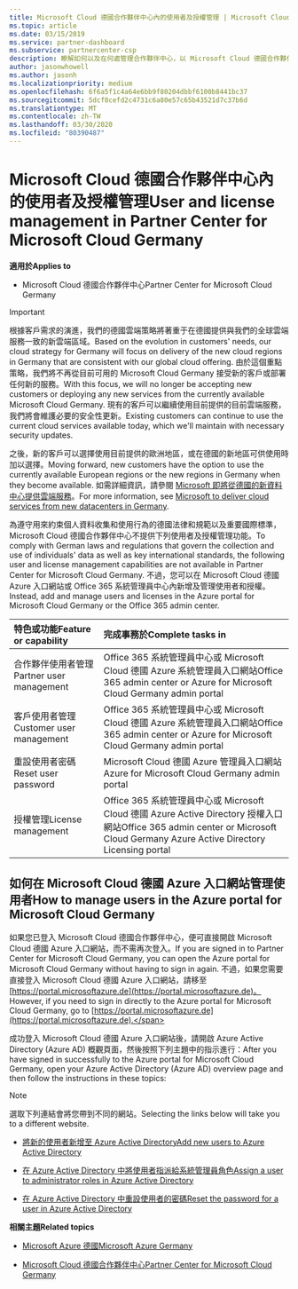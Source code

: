 ```yaml
---
title: Microsoft Cloud 德國合作夥伴中心內的使用者及授權管理 | Microsoft Cloud 德國合作夥伴中心
ms.topic: article
ms.date: 03/15/2019
ms.service: partner-dashboard
ms.subservice: partnercenter-csp
description: 瞭解如何以及在何處管理合作夥伴中心，以 Microsoft Cloud 德國合作夥伴、客戶和授權，以及密碼重設。
author: jasonwhowell
ms.author: jasonh
ms.localizationpriority: medium
ms.openlocfilehash: 6f6a5f1c4a64e6bb9f80204dbbf6100b8441bc37
ms.sourcegitcommit: 5dcf8cefd2c4731c6a80e57c65b43521d7c37b6d
ms.translationtype: MT
ms.contentlocale: zh-TW
ms.lasthandoff: 03/30/2020
ms.locfileid: "80390487"
---
```

# <a name="user-and-license-management-in-partner-center-for-microsoft-cloud-germany"></a><span data-ttu-id="fb364-103">Microsoft Cloud 德國合作夥伴中心內的使用者及授權管理</span><span class="sxs-lookup"><span data-stu-id="fb364-103">User and license management in Partner Center for Microsoft Cloud Germany</span></span>

<span data-ttu-id="fb364-104">**適用於**</span><span class="sxs-lookup"><span data-stu-id="fb364-104">**Applies to**</span></span>

-  <span data-ttu-id="fb364-105">Microsoft Cloud 德國合作夥伴中心</span><span class="sxs-lookup"><span data-stu-id="fb364-105">Partner Center for Microsoft Cloud Germany</span></span>

> [!IMPORTANT]
> <span data-ttu-id="fb364-106">根據客戶需求的演進，我們的德國雲端策略將著重于在德國提供與我們的全球雲端服務一致的新雲端區域。</span><span class="sxs-lookup"><span data-stu-id="fb364-106">Based on the evolution in customers' needs, our cloud strategy for Germany will focus on delivery of the new cloud regions in Germany that are consistent with our global cloud offering.</span></span> <span data-ttu-id="fb364-107">由於這個重點策略，我們將不再從目前可用的 Microsoft Cloud Germany 接受新的客戶或部署任何新的服務。</span><span class="sxs-lookup"><span data-stu-id="fb364-107">With this focus, we will no longer be accepting new customers or deploying any new services from the currently available Microsoft Cloud Germany.</span></span> <span data-ttu-id="fb364-108">現有的客戶可以繼續使用目前提供的目前雲端服務，我們將會維護必要的安全性更新。</span><span class="sxs-lookup"><span data-stu-id="fb364-108">Existing customers can continue to use the current cloud services available today, which we'll maintain with necessary security updates.</span></span>
>  
> <span data-ttu-id="fb364-109">之後，新的客戶可以選擇使用目前提供的歐洲地區，或在德國的新地區可供使用時加以選擇。</span><span class="sxs-lookup"><span data-stu-id="fb364-109">Moving forward, new customers have the option to use the currently available European regions or the new regions in Germany when they become available.</span></span> <span data-ttu-id="fb364-110">如需詳細資訊，請參閱 [Microsoft 即將從德國的新資料中心提供雲端服務](https://news.microsoft.com/europe/2018/08/31/microsoft-to-deliver-cloud-services-from-new-datacentres-in-germany-in-2019-to-meet-evolving-customer-needs/)。</span><span class="sxs-lookup"><span data-stu-id="fb364-110">For more information, see [Microsoft to deliver cloud services from new datacenters in Germany](https://news.microsoft.com/europe/2018/08/31/microsoft-to-deliver-cloud-services-from-new-datacentres-in-germany-in-2019-to-meet-evolving-customer-needs/).</span></span>

<span data-ttu-id="fb364-111">為遵守用來約束個人資料收集和使用行為的德國法律和規範以及重要國際標準，Microsoft Cloud 德國合作夥伴中心不提供下列使用者及授權管理功能。</span><span class="sxs-lookup"><span data-stu-id="fb364-111">To comply with German laws and regulations that govern the collection and use of individuals' data as well as key international standards, the following user and license management capabilities are not available in Partner Center for Microsoft Cloud Germany.</span></span> <span data-ttu-id="fb364-112">不過，您可以在 Microsoft Cloud 德國 Azure 入口網站或 Office 365 系統管理員中心內新增及管理使用者和授權。</span><span class="sxs-lookup"><span data-stu-id="fb364-112">Instead, add and manage users and licenses in the Azure portal for Microsoft Cloud Germany or the Office 365 admin center.</span></span>

<span data-ttu-id="fb364-113">特色或功能</span><span class="sxs-lookup"><span data-stu-id="fb364-113">Feature or capability</span></span> | <span data-ttu-id="fb364-114">完成事務於</span><span class="sxs-lookup"><span data-stu-id="fb364-114">Complete tasks in</span></span>
:--- | :---
<span data-ttu-id="fb364-115">合作夥伴使用者管理</span><span class="sxs-lookup"><span data-stu-id="fb364-115">Partner user management</span></span> | <span data-ttu-id="fb364-116">Office 365 系統管理員中心或 Microsoft Cloud 德國 Azure 系統管理員入口網站</span><span class="sxs-lookup"><span data-stu-id="fb364-116">Office 365 admin center or Azure for Microsoft Cloud Germany admin portal</span></span>
<span data-ttu-id="fb364-117">客戶使用者管理</span><span class="sxs-lookup"><span data-stu-id="fb364-117">Customer user management</span></span> | <span data-ttu-id="fb364-118">Office 365 系統管理員中心或 Microsoft Cloud 德國 Azure 系統管理員入口網站</span><span class="sxs-lookup"><span data-stu-id="fb364-118">Office 365 admin center or Azure for Microsoft Cloud Germany admin portal</span></span>
<span data-ttu-id="fb364-119">重設使用者密碼</span><span class="sxs-lookup"><span data-stu-id="fb364-119">Reset user password</span></span> | <span data-ttu-id="fb364-120">Microsoft Cloud 德國 Azure 管理員入口網站</span><span class="sxs-lookup"><span data-stu-id="fb364-120">Azure for Microsoft Cloud Germany admin portal</span></span>
<span data-ttu-id="fb364-121">授權管理</span><span class="sxs-lookup"><span data-stu-id="fb364-121">License management</span></span> | <span data-ttu-id="fb364-122">Office 365 系統管理員中心或 Microsoft Cloud 德國 Azure Active Directory 授權入口網站</span><span class="sxs-lookup"><span data-stu-id="fb364-122">Office 365 admin center or Microsoft Cloud Germany Azure Active Directory Licensing portal</span></span>

## <a name="how-to-manage-users-in-the-azure-portal-for-microsoft-cloud-germany"></a><span data-ttu-id="fb364-123">如何在 Microsoft Cloud 德國 Azure 入口網站管理使用者</span><span class="sxs-lookup"><span data-stu-id="fb364-123">How to manage users in the Azure portal for Microsoft Cloud Germany</span></span> 

<span data-ttu-id="fb364-124">如果您已登入 Microsoft Cloud 德國合作夥伴中心，便可直接開啟 Microsoft Cloud 德國 Azure 入口網站，而不需再次登入。</span><span class="sxs-lookup"><span data-stu-id="fb364-124">If you are signed in to Partner Center for Microsoft Cloud Germany, you can open the Azure portal for Microsoft Cloud Germany without having to sign in again.</span></span> <span data-ttu-id="fb364-125">不過，如果您需要直接登入 Microsoft Cloud 德國 Azure 入口網站，請移至 [https://portal.microsoftazure.de](https://portal.microsoftazure.de)。</span><span class="sxs-lookup"><span data-stu-id="fb364-125">However, if you need to sign in directly to the Azure portal for Microsoft Cloud Germany, go to [https://portal.microsoftazure.de](https://portal.microsoftazure.de).</span></span> 

<span data-ttu-id="fb364-126">成功登入 Microsoft Cloud 德國 Azure 入口網站後，請開啟 Azure Active Directory (Azure AD) 概觀頁面，然後按照下列主題中的指示進行：</span><span class="sxs-lookup"><span data-stu-id="fb364-126">After you have signed in successfully to the Azure portal for Microsoft Cloud Germany, open your Azure Active Directory (Azure AD) overview page and then follow the instructions in these topics:</span></span>

> [!NOTE]  
> <span data-ttu-id="fb364-127">選取下列連結會將您帶到不同的網站。</span><span class="sxs-lookup"><span data-stu-id="fb364-127">Selecting the links below will take you to a different website.</span></span> 

-  [<span data-ttu-id="fb364-128">將新的使用者新增至 Azure Active Directory</span><span class="sxs-lookup"><span data-stu-id="fb364-128">Add new users to Azure Active Directory</span></span>](https://docs.microsoft.com/azure/active-directory/active-directory-users-create-azure-portal)

-  [<span data-ttu-id="fb364-129">在 Azure Active Directory 中將使用者指派給系統管理員角色</span><span class="sxs-lookup"><span data-stu-id="fb364-129">Assign a user to administrator roles in Azure Active Directory</span></span>](https://docs.microsoft.com/azure/active-directory/active-directory-users-assign-role-azure-portal)

-  [<span data-ttu-id="fb364-130">在 Azure Active Directory 中重設使用者的密碼</span><span class="sxs-lookup"><span data-stu-id="fb364-130">Reset the password for a user in Azure Active Directory</span></span>](https://docs.microsoft.com/azure/active-directory/active-directory-users-reset-password-azure-portal)

<span data-ttu-id="fb364-131">**相關主題**</span><span class="sxs-lookup"><span data-stu-id="fb364-131">**Related topics**</span></span>

-  [<span data-ttu-id="fb364-132">Microsoft Azure 德國</span><span class="sxs-lookup"><span data-stu-id="fb364-132">Microsoft Azure Germany</span></span>](https://azure.microsoft.com/global-infrastructure/germany/)

-  [<span data-ttu-id="fb364-133">Microsoft Cloud 德國合作夥伴中心</span><span class="sxs-lookup"><span data-stu-id="fb364-133">Partner Center for Microsoft Cloud Germany</span></span>](partner-center-for-microsoft-cloud-germany.md)


